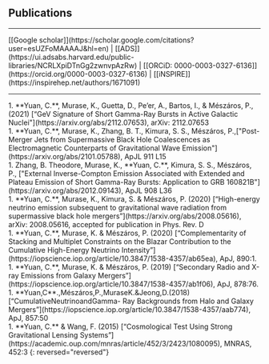 ## Publications 

<hr style="size:3px">
[[Google scholar]](https://scholar.google.com/citations?user=esUZFoMAAAAJ&hl=en) | [[ADS]](https://ui.adsabs.harvard.edu/public-libraries/NCRLXpiDTnGg2zwnvpAzRw)  | [[ORCiD: 0000-0003-0327-6136]](https://orcid.org/0000-0003-0327-6136) | [[iNSPIRE]](https://inspirehep.net/authors/1671091)<br />
<hr style="size:3px">
1. **Yuan, C.**, Murase, K., Guetta, D., Pe’er, A., Bartos, I., & Mészáros, P., (2021) [“GeV Signature of Short Gamma-Ray Bursts in Active Galactic Nuclei"](https://arxiv.org/abs/2112.07653), arXiv: 2112.07653<br />
1. **Yuan, C.**, Murase, K., Zhang, B. T., Kimura, S. S., Mészáros, P.,["Post-Merger Jets from Supermassive Black Hole Coalescences as Electromagnetic Counterparts of Gravitational Wave Emission"](https://arxiv.org/abs/2101.05788), ApJL 911 L15<br />
1. Zhang, B. Theodore, Murase, K., **Yuan, C.**, Kimura, S. S., Mészáros, P., ["External Inverse-Compton Emission Associated with Extended and Plateau Emission of Short Gamma-Ray Bursts: Application to GRB 160821B"](https://arxiv.org/abs/2012.09143), ApJL 908 L36<br />
1. **Yuan, C.**, Murase, K., Kimura, S. & Mészáros, P. (2020) [“High-energy neutrino emission subsequent to gravitational wave radiation from supermassive black hole mergers”](https://arxiv.org/abs/2008.05616), arXiv: 2008.05616, accepted for publication in Phys. Rev. D<br />
1. **Yuan, C.**, Murase, K. & Mészáros, P. (2020) [“Complementarity of Stacking and Multiplet Constraints on the Blazar Contribution to the Cumulative High-Energy Neutrino Intensity”](https://iopscience.iop.org/article/10.3847/1538-4357/ab65ea), ApJ, 890:1. <br />
1. **Yuan, C.**, Murase, K. & Mészáros, P. (2019) [“Secondary Radio and X-ray Emissions from Galaxy Mergers”](https://iopscience.iop.org/article/10.3847/1538-4357/ab1f06), ApJ, 878:76. <br />
1. **Yuan,C**.,Mészáros,P.,MuraseK.&Jeong,D.(2018) [“CumulativeNeutrinoandGamma- Ray Backgrounds from Halo and Galaxy Mergers”](https://iopscience.iop.org/article/10.3847/1538-4357/aab774), ApJ, 857:50 <br />
1. **Yuan, C.** & Wang, F. (2015) [“Cosmological Test Using Strong Gravitational Lensing Systems”](https://academic.oup.com/mnras/article/452/3/2423/1080095), MNRAS, 452:3 
{: reversed="reversed"}

